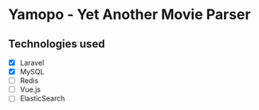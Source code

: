 # Yamopo - **Y**et **A**nother **Mo**vie **Pa**rser

## Technologies used

- [x] Laravel
- [x] MySQL
- [ ] Redis
- [ ] Vue.js
- [ ] ElasticSearch
